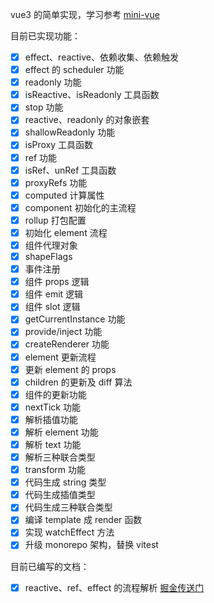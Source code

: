 vue3 的简单实现，学习参考 [mini-vue](https://github.com/cuixiaorui/mini-vue)

目前已实现功能：

- [x] effect、reactive、依赖收集、依赖触发
- [x] effect 的 scheduler 功能
- [x] readonly 功能
- [x] isReactive、isReadonly 工具函数
- [x] stop 功能
- [x] reactive、readonly 的对象嵌套
- [x] shallowReadonly 功能
- [x] isProxy 工具函数
- [x] ref 功能
- [x] isRef、unRef 工具函数
- [x] proxyRefs 功能
- [x] computed 计算属性
- [x] component 初始化的主流程
- [x] rollup 打包配置
- [x] 初始化 element 流程
- [x] 组件代理对象
- [x] shapeFlags
- [x] 事件注册
- [x] 组件 props 逻辑
- [x] 组件 emit 逻辑
- [x] 组件 slot 逻辑
- [x] getCurrentInstance 功能
- [x] provide/inject 功能
- [x] createRenderer 功能
- [x] element 更新流程
- [x] 更新 element 的 props
- [x] children 的更新及 diff 算法
- [x] 组件的更新功能
- [x] nextTick 功能
- [x] 解析插值功能
- [x] 解析 element 功能
- [x] 解析 text 功能
- [x] 解析三种联合类型
- [x] transform 功能
- [x] 代码生成 string 类型
- [x] 代码生成插值类型
- [x] 代码生成三种联合类型
- [x] 编译 template 成 render 函数
- [x] 实现 watchEffect 方法
- [x] 升级 monorepo 架构，替换 vitest

目前已编写的文档：

- [x] reactive、ref、effect 的流程解析 [掘金传送门](https://juejin.cn/post/7043265644594200613)
